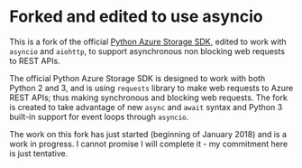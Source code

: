 # Forked and edited to use asyncio

This is a fork of the official [Python Azure Storage SDK](https://github.com/Azure/azure-storage-python), edited to work with `asyncio` and `aiohttp`, to support asynchronous non blocking web requests to REST APIs.

The official Python Azure Storage SDK is designed to work with both Python 2 and 3, and is using `requests` library to make web requests to Azure REST APIs; thus making synchronous and blocking web requests. The fork is created to take advantage of new `async` and `await` syntax and Python 3 built-in support for event loops through `asyncio`.

The work on this fork has just started (beginning of January 2018) and is a work in progress. I cannot promise I will complete it - my commitment here is just tentative.
